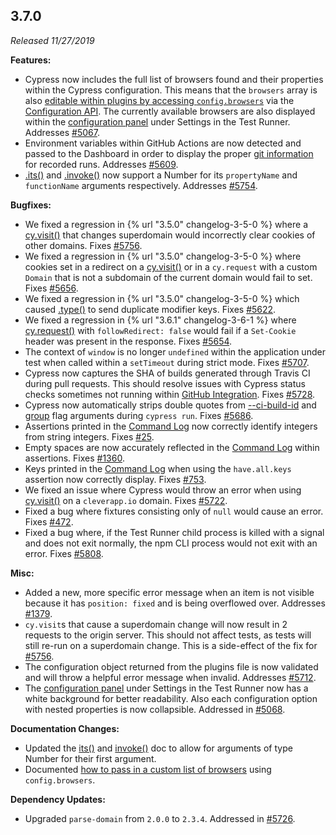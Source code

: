 ## 3.7.0

_Released 11/27/2019_

**Features:**

- Cypress now includes the full list of browsers found and their properties within the Cypress configuration. This means that the `browsers` array is also [editable within plugins by accessing `config.browsers`](/guides/guides/launching-browsers#Customize-available-browsers) via the [Configuration API](/api/plugins/configuration-api). The currently available browsers are also displayed within the [configuration panel](/guides/references/configuration#Resolved-Configuration) under Settings in the Test Runner. Addresses [#5067](https://github.com/cypress-io/cypress/issues/5067).
- Environment variables within GitHub Actions are now detected and passed to the Dashboard in order to display the proper [git information](/guides/guides/continuous-integration#Git-information) for recorded runs. Addresses [#5609](https://github.com/cypress-io/cypress/issues/5609).
- [.its()](/api/commands/its) and [.invoke()](/api/commands/invoke) now support a Number for its `propertyName` and `functionName` arguments respectively. Addresses [#5754](https://github.com/cypress-io/cypress/issues/5754).

**Bugfixes:**

- We fixed a regression in {% url "3.5.0" changelog-3-5-0 %} where a [cy.visit()](/api/commands/visit) that changes superdomain would incorrectly clear cookies of other domains. Fixes [#5756](https://github.com/cypress-io/cypress/issues/5756).
- We fixed a regression in {% url "3.5.0" changelog-3-5-0 %} where cookies set in a redirect on a [cy.visit()](/api/commands/visit) or in a `cy.request` with a custom `Domain` that is not a subdomain of the current domain would fail to set. Fixes [#5656](https://github.com/cypress-io/cypress/issues/5656).
- We fixed a regression in {% url "3.5.0" changelog-3-5-0 %} which caused [.type()](/api/commands/type) to send duplicate modifier keys. Fixes [#5622](https://github.com/cypress-io/cypress/issues/5622).
- We fixed a regression in {% url "3.6.1" changelog-3-6-1 %} where [cy.request()](/api/commands/request) with `followRedirect: false` would fail if a `Set-Cookie` header was present in the response. Fixes [#5654](https://github.com/cypress-io/cypress/issues/5654).
- The context of `window` is no longer `undefined` within the application under test when called within a `setTimeout` during strict mode. Fixes [#5707](https://github.com/cypress-io/cypress/issues/5707).
- Cypress now captures the SHA of builds generated through Travis CI during pull requests. This should resolve issues with Cypress status checks sometimes not running within [GitHub Integration](/guides/dashboard/github-integration). Fixes [#5728](https://github.com/cypress-io/cypress/issues/5728).
- Cypress now automatically strips double quotes from [--ci-build-id](/guides/guides/command-line#cypress-run-ci-build-id-lt-id-gt) and [group](/guides/guides/command-line#cypress-run-group-lt-name-gt) flag arguments during `cypress run`. Fixes [#5686](https://github.com/cypress-io/cypress/issues/5686).
- Assertions printed in the [Command Log](/guides/core-concepts/test-runner#Command-Log) now correctly identify integers from string integers. Fixes [#25](https://github.com/cypress-io/cypress/issues/25).
- Empty spaces are now accurately reflected in the [Command Log](/guides/core-concepts/test-runner#Command-Log) within assertions. Fixes [#1360](https://github.com/cypress-io/cypress/issues/1360).
- Keys printed in the [Command Log](/guides/core-concepts/test-runner#Command-Log) when using the `have.all.keys` assertion now correctly display. Fixes [#753](https://github.com/cypress-io/cypress/issues/753).
- We fixed an issue where Cypress would throw an error when using [cy.visit()](/api/commands/visit) on a `cleverapp.io` domain. Fixes [#5722](https://github.com/cypress-io/cypress/issues/5722).
- Fixed a bug where fixtures consisting only of `null` would cause an error. Fixes [#472](https://github.com/cypress-io/cypress/issues/472).
- Fixed a bug where, if the Test Runner child process is killed with a signal and does not exit normally, the npm CLI process would not exit with an error. Fixes [#5808](https://github.com/cypress-io/cypress/issues/5808).

**Misc:**

- Added a new, more specific error message when an item is not visible because it has `position: fixed` and is being overflowed over. Addresses [#1379](https://github.com/cypress-io/cypress/issues/1379).
- `cy.visit`s that cause a superdomain change will now result in 2 requests to the origin server. This should not affect tests, as tests will still re-run on a superdomain change. This is a side-effect of the fix for [#5756](https://github.com/cypress-io/cypress/issues/5756).
- The configuration object returned from the plugins file is now validated and will throw a helpful error message when invalid. Addresses [#5712](https://github.com/cypress-io/cypress/issues/5712).
- The [configuration panel](/guides/references/configuration#Resolved-Configuration) under Settings in the Test Runner now has a white background for better readability. Also each configuration option with nested properties is now collapsible. Addressed in [#5068](https://github.com/cypress-io/cypress/pull/5068).

**Documentation Changes:**

- Updated the [its()](/api/commands/its) and [invoke()](/api/commands/invoke) doc to allow for arguments of type Number for their first argument.
- Documented [how to pass in a custom list of browsers](/guides/guides/launching-browsers#Customize-available-browsers) using `config.browsers`.

**Dependency Updates:**

- Upgraded `parse-domain` from `2.0.0` to `2.3.4`. Addressed in [#5726](https://github.com/cypress-io/cypress/pull/5726).
